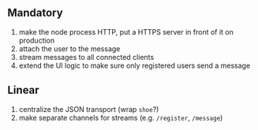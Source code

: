 ## Mandatory
1. make the node process HTTP, put a HTTPS server in front of it on production
1. attach the user to the message
1. stream messages to all connected clients
1. extend the UI logic to make sure only registered users send a message

## Linear
1. centralize the JSON transport (wrap `shoe`?)
1. make separate channels for streams (e.g. `/register`, `/message`)
